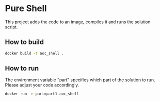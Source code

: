 # Pure Shell

This project adds the code to an image, compiles it and runs the solution script.

## How to build
```bash
docker build -t aoc_shell . 
```

## How to run
The environment variable "part" specifies which part of the solution to run. Please adjust your code accordingly.
```bash
docker run -e part=part1 aoc_shell
```
